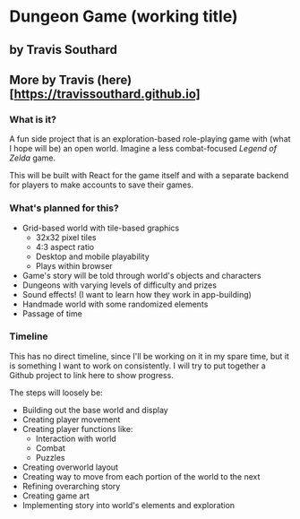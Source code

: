 # Dungeon Game (working title)
## by Travis Southard
## More by Travis (here)[https://travissouthard.github.io]

### What is it?
A fun side project that is an exploration-based role-playing game with (what I hope will be) an open world. Imagine a less combat-focused *Legend of Zelda* game.

This will be built with React for the game itself and with a separate backend for players to make accounts to save their games. 

### What's planned for this?
- Grid-based world with tile-based graphics
    - 32x32 pixel tiles
    - 4:3 aspect ratio
    - Desktop and mobile playability
    - Plays within browser
- Game's story will be told through world's objects and characters
- Dungeons with varying levels of difficulty and prizes
- Sound effects! (I want to learn how they work in app-building)
- Handmade world with some randomized elements
- Passage of time

### Timeline
This has no direct timeline, since I'll be working on it in my spare time, but it is something I want to work on consistently. I will try to put together a Github project to link here to show progress.

The steps will loosely be:
- Building out the base world and display
- Creating player movement
- Creating player functions like:
    - Interaction with world
    - Combat
    - Puzzles
- Creating overworld layout
- Creating way to move from each portion of the world to the next
- Refining overarching story
- Creating game art
- Implementing story into world's elements and exploration